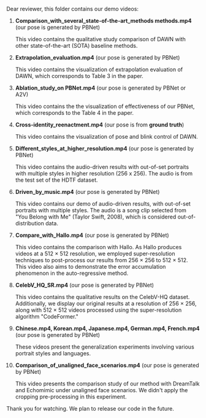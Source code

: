 Dear reviewer, this folder contains our demo videos:

1. **Comparison_with_several_state-of-the-art_methods methods.mp4**  (our pose is generated by PBNet)

   This video contains the qualitative study comparison of DAWN with other state-of-the-art (SOTA) baseline methods.

2. **Extrapolation_evaluation.mp4** (our pose is generated by PBNet)

   This video contains the visualization of extrapolation evaluation of DAWN, which corresponds to Table 3 in the paper.

3. **Ablation_study_on PBNet.mp4** (our pose is generated by PBNet or A2V)

   This video contains the the visualization of effectiveness of our PBNet, which corresponds to the Table 4 in the paper.&#x20;

4. **Cross-identity_reenactment.mp4** (our pose is from **ground truth**)

   This video contains the visualization of pose and blink control of DAWN.

5. **Different_styles_at_higher_resolution.mp4** (our pose is generated by PBNet)

   This video contains the audio-driven results with out-of-set portraits with multiple styles in higher resolution (256 x 256). The audio is from the test set of the HDTF dataset.

6. **Driven_by_music.mp4** (our pose is generated by PBNet)

   This video contains our demo of audio-driven results, with out-of-set portraits with multiple styles. The audio is a song clip selected from "You Belong with Me" (Taylor Swift, 2008), which is considered out-of-distribution data.

7. **Compare_with_Hallo.mp4** (our pose is generated by PBNet)

   This video contains the comparison with Hallo. As Hallo produces videos at a 512 × 512 resolution, we employed super-resolution techniques to post-process our results from 256 × 256 to 512 × 512. This video also aims to demonstrate the error accumulation phenomenon in the auto-regressive method.

8. **CelebV_HQ_SR.mp4** (our pose is generated by PBNet)

   This video contains the qualitative results on the CelebV-HQ dataset. Additionally, we display our original results at a resolution of 256 × 256, along with 512 × 512 videos processed using the super-resolution algorithm "CodeFormer."

9. **Chinese.mp4, Korean.mp4, Japanese.mp4, German.mp4, French.mp4** (our pose is generated by PBNet)

    These videos present the generalization experiments involving various portrait styles and languages.

10. **Comparison_of_unaligned_face_scenarios.mp4** (our pose is generated by PBNet)

    This video presents the comparison study of our method with DreamTalk and Echomimic under unaligned face scenarios. We didn't apply the cropping pre-processing in this experiment.

Thank you for watching. We plan to release our code in the future.
